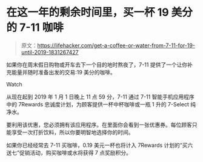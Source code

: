 # 在这一年的剩余时间里，买一杯 19 美分的 7-11 咖啡

> 原文：<https://lifehacker.com/get-a-coffee-or-water-from-7-11-for-19-until-2019-1831267427>

如果你在周末假日购物或开车去下一个目的地时熬夜了，7-11 提供了一个让你补充能量并随时准备出发的交易:19 美分的咖啡。

Watch

从现在起到 2019 年 1 月 1 日晚上 11 点 59 分，7-11 通过 7-11 智能手机应用程序中的 7Rewards 忠诚度计划，为顾客提供一杯中杯咖啡或一瓶 1 升的 7-Select 纯净水。

要利用该优惠，您必须拥有该应用程序。在里面你会看到一张优惠券。每位顾客只能享受一次打折饮料，所以你要明智地选择你的时间。

如果你已经经常去 7-11 买咖啡，0.19 美元一杯也将计入 7Rewards 计划的“买六送七”促销活动，购买咖啡或水将获得 7 点奖励积分。
